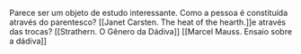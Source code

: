 Parece ser um objeto de estudo interessante. Como a pessoa é constituída através do parentesco? [[Janet Carsten. The heat of the hearth.]]e através das trocas? [[Strathern. O Gênero da Dádiva]] [[Marcel Mauss. Ensaio sobre a dádiva]]
